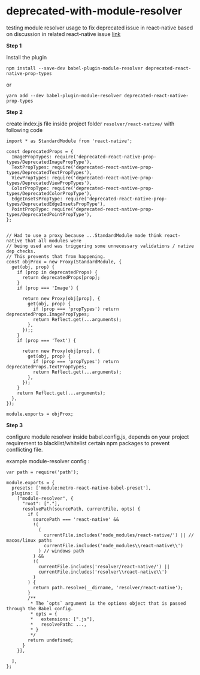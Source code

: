 # deprecated-with-module-resolver
testing module resolver usage to fix deprecated issue in react-native based on discussion in related react-native issue [link](https://github.com/facebook/react-native/issues/33734)

**Step 1** 

Install the plugin

```
npm install --save-dev babel-plugin-module-resolver deprecated-react-native-prop-types
```
or
```
yarn add --dev babel-plugin-module-resolver deprecated-react-native-prop-types
```

**Step 2**

create index.js file inside project folder `resolver/react-native/` with following code
```
import * as StandardModule from 'react-native';

const deprecatedProps = {
  ImagePropTypes: require('deprecated-react-native-prop-types/DeprecatedImagePropType'),
  TextPropTypes: require('deprecated-react-native-prop-types/DeprecatedTextPropTypes'),
  ViewPropTypes: require('deprecated-react-native-prop-types/DeprecatedViewPropTypes'),
  ColorPropType: require('deprecated-react-native-prop-types/DeprecatedColorPropType'),
  EdgeInsetsPropType: require('deprecated-react-native-prop-types/DeprecatedEdgeInsetsPropType'),
  PointPropType: require('deprecated-react-native-prop-types/DeprecatedPointPropType'),
};


// Had to use a proxy because ...StandardModule made think react-native that all modules were
// being used and was triggering some unnecessary validations / native dep checks.
// This prevents that from happening.
const objProx = new Proxy(StandardModule, {
  get(obj, prop) {
    if (prop in deprecatedProps) {
      return deprecatedProps[prop];
    }
    if (prop === 'Image') {

      return new Proxy(obj[prop], {
        get(obj, prop) {
          if (prop === 'propTypes') return deprecatedProps.ImagePropTypes;
          return Reflect.get(...arguments);
        },
      });;
    }
    if (prop === 'Text') {

      return new Proxy(obj[prop], {
        get(obj, prop) {
          if (prop === 'propTypes') return deprecatedProps.TextPropTypes;
          return Reflect.get(...arguments);
        },
      });
    }
    return Reflect.get(...arguments);
  },
});

module.exports = objProx;
```

**Step 3**

configure module resolver inside babel.config.js, depends on your project requirement to blacklist/whitelist certain npm packages to prevent conflicting file.

example module-resolver config :

```
var path = require('path');

module.exports = {
  presets: ['module:metro-react-native-babel-preset'],
  plugins: [
    ["module-resolver", {
      "root": ["."],
      resolvePath(sourcePath, currentFile, opts) {
        if (
          sourcePath === 'react-native' &&
          !(
            (
              currentFile.includes('node_modules/react-native/') || // macos/linux paths
              currentFile.includes('node_modules\\react-native\\')
            ) // windows path
          ) &&
          !(
            currentFile.includes('resolver/react-native/') ||
            currentFile.includes('resolver\\react-native\\')
          )
        ) {
          return path.resolve(__dirname, 'resolver/react-native');
        }
        /**
         * The `opts` argument is the options object that is passed through the Babel config.
         * opts = {
         *   extensions: [".js"],
         *   resolvePath: ...,
         * }
         */
        return undefined;
      }
    }],
 
  ],
};

```
